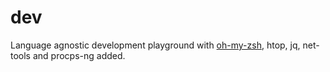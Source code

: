 # dev
Language agnostic development playground with [oh-my-zsh](https://ohmyz.sh/), htop, jq, net-tools and procps-ng added.

